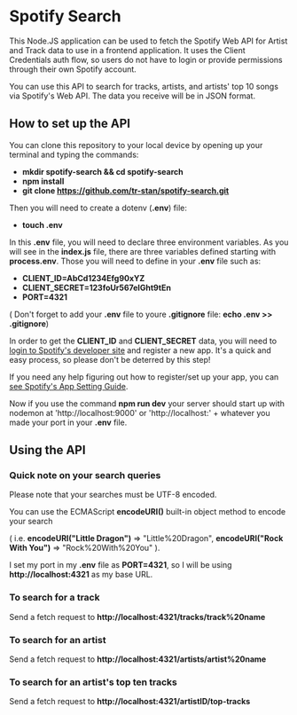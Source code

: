 # Spotify Search
This Node.JS application can be used to fetch the Spotify Web API for Artist and Track data to use in a frontend application. It uses the Client Credentials auth flow, so users do not have to login or provide permissions through their own Spotify account.

You can use this API to search for tracks, artists, and artists' top 10 songs via Spotify's Web API. The data you receive will be in JSON format.



## How to set up the API

You can clone this repository to your local device by opening up your terminal and typing the commands:

*   **mkdir spotify-search && cd spotify-search**
*   **npm install**
*   **git clone https://github.com/tr-stan/spotify-search.git**

Then you will need to create a dotenv (**.env**) file:

*   **touch .env**

In this **.env** file, you will need to declare three environment variables. As you will see in the **index.js** file, there are three variables defined starting with **process.env**. Those you will need to define in your **.env** file such as:

*   **CLIENT_ID=AbCd1234Efg90xYZ**
*   **CLIENT_SECRET=123foUr567eIGht9tEn**
*   **PORT=4321**

( Don't forget to add your **.env** file to youre **.gitignore** file: **echo .env >> .gitignore**)

In order to get the **CLIENT_ID** and **CLIENT_SECRET** data, you will need to [login to Spotify's developer site](https://developer.spotify.com/dashboard/login) and register a new app. It's a quick and easy process, so please don't be deterred by this step!

If you need any help figuring out how to register/set up your app, you can [see Spotify's App Setting Guide](https://developer.spotify.com/documentation/general/guides/app-settings/).

Now if you use the command **npm run dev** your server should start up with nodemon at 'http://localhost:9000' or 'http://localhost:' + whatever you made your port in your **.env** file.


## Using the API



### Quick note on your search queries

Please note that your searches must be UTF-8 encoded.

You can use the ECMAScript **encodeURI()** built-in object method to encode your search

( i.e. **encodeURI("Little Dragon")** => "Little%20Dragon", **encodeURI("Rock With You")** => "Rock%20With%20You" ).

I set my port in my **.env** file as **PORT=4321**, so I will be using **http://localhost:4321** as my base URL.


### To search for a track

Send a fetch request to **http://localhost:4321/tracks/track%20name**



### To search for an artist

Send a fetch request to **http://localhost:4321/artists/artist%20name**



### To search for an artist's top ten tracks

Send a fetch request to **http://localhost:4321/artistID/top-tracks**

